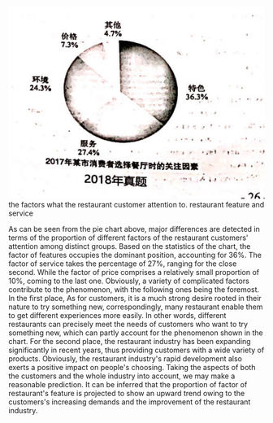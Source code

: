![avatar](../pic/2018.png)
the factors what the restaurant customer attention to. 
restaurant
feature and service

   As can be seen from the pie chart above, major differences are detected in terms of the proportion of different factors of the restaurant 
customers' attention among distinct groups. Based on the statistics of the chart, the factor of features occupies the dominant 
position, accounting for 36%. The factor of service takes the percentage of 27%, ranging for the close second. While the factor of price comprises 
a relatively small proportion of 10%, coming to the last one.
   Obviously, a variety of complicated factors contribute to the phenomenon, with the following ones being the foremost. In the first place, 
As for customers, it is a much strong desire rooted in their nature to try something new, correspondingly, many restaurant enable them to get 
different experiences more easily. In other words, different restaurants can precisely meet the needs of customers who want to try something new, 
which can partly account for the phenomenon shown in the chart. For the second place, the restaurant industry has been expanding significantly 
in recent years, thus providing customers with a wide variety of products. Obviously, the restaurant industry's rapid development also exerts 
a positive impact on people's choosing.
    Taking the aspects of both the customers and the whole industry into account, we may make a reasonable prediction. It can be inferred that 
the proportion of factor of restaurant's feature is projected to show an upward trend owing to the customers's increasing demands and the improvement 
of the restaurant industry.